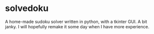 # solvedoku

A home-made sudoku solver written in python, with a tkinter GUI. A bit janky. I will hopefully remake it some day when I have more experience.
